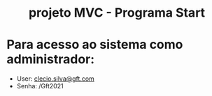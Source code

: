 <h1 align="center">projeto MVC - Programa Start</h1>

# Para acesso ao sistema como administrador:
- User: clecio.silva@gft.com
- Senha: /Gft2021
